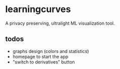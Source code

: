 # learningcurves
A privacy preserving, ultralight ML visualization tool.

## todos
- graphs design (colors and statistics)
- homepage to start the app
- "switch to derivatives" button